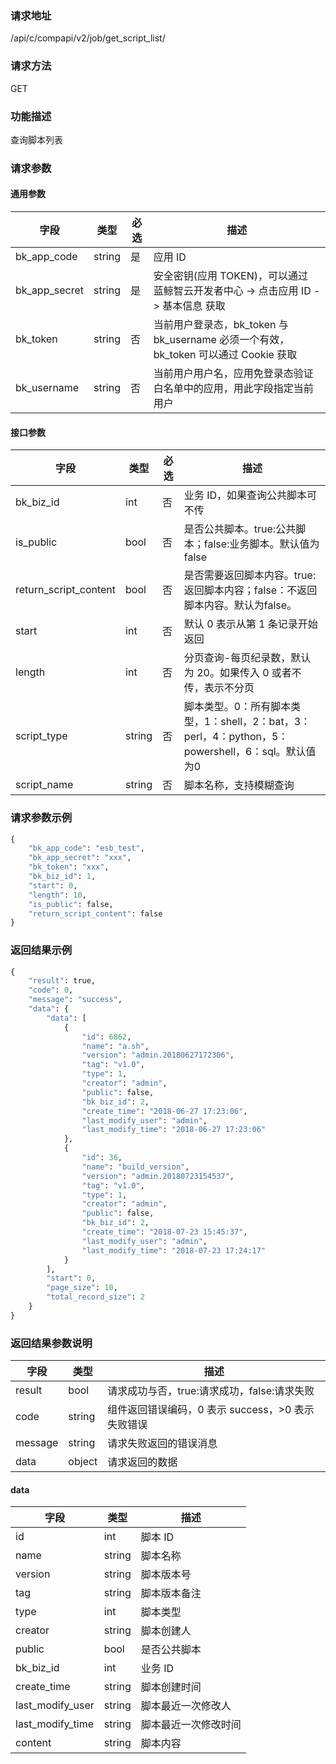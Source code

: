 
### 请求地址

/api/c/compapi/v2/job/get_script_list/



### 请求方法

GET


### 功能描述

查询脚本列表

### 请求参数


#### 通用参数

| 字段 | 类型 | 必选 | 描述 |
|-----------|------------|--------|------------|
| bk_app_code | string | 是 | 应用 ID |
| bk_app_secret| string | 是 | 安全密钥(应用 TOKEN)，可以通过 蓝鲸智云开发者中心 -&gt; 点击应用 ID -&gt; 基本信息 获取 |
| bk_token | string | 否 | 当前用户登录态，bk_token 与 bk_username 必须一个有效，bk_token 可以通过 Cookie 获取 |
| bk_username | string | 否 | 当前用户用户名，应用免登录态验证白名单中的应用，用此字段指定当前用户 |

#### 接口参数

| 字段 | 类型 | 必选 | 描述 |
|----------------------|------------|--------|------------|
| bk_biz_id | int | 否 | 业务 ID，如果查询公共脚本可不传 |
| is_public | bool | 否 | 是否公共脚本。true:公共脚本；false:业务脚本。默认值为false |
| return_script_content | bool | 否 | 是否需要返回脚本内容。true:返回脚本内容；false：不返回脚本内容。默认为false。 |
| start | int | 否 | 默认 0 表示从第 1 条记录开始返回 |
| length | int | 否 | 分页查询-每页纪录数，默认为 20。如果传入 0 或者不传，表示不分页 |
| script_type | string | 否 | 脚本类型。0：所有脚本类型，1：shell，2：bat，3：perl，4：python，5：powershell，6：sql。默认值为0 |
| script_name | string | 否 | 脚本名称，支持模糊查询 |

### 请求参数示例

```python
{
    "bk_app_code": "esb_test",
    "bk_app_secret": "xxx",
    "bk_token": "xxx",
    "bk_biz_id": 1,
    "start": 0,
    "length": 10,
    "is_public": false,
    "return_script_content": false
}
```

### 返回结果示例

```python
{
    "result": true,
    "code": 0,
    "message": "success",
    "data": {
        "data": [
            {
                "id": 6862,
                "name": "a.sh",
                "version": "admin.20180627172306",
                "tag": "v1.0",
                "type": 1,
                "creator": "admin",
                "public": false,
                "bk_biz_id": 2,
                "create_time": "2018-06-27 17:23:06",
                "last_modify_user": "admin",
                "last_modify_time": "2018-06-27 17:23:06"
            },
            {
                "id": 36,
                "name": "build_version",
                "version": "admin.20180723154537",
                "tag": "v1.0",
                "type": 1,
                "creator": "admin",
                "public": false,
                "bk_biz_id": 2,
                "create_time": "2018-07-23 15:45:37",
                "last_modify_user": "admin",
                "last_modify_time": "2018-07-23 17:24:17"
            }
        ],
        "start": 0,
        "page_size": 10,
        "total_record_size": 2
    }
}
```

### 返回结果参数说明

| 字段 | 类型 | 描述 |
|-----------|-----------|-----------|
| result | bool | 请求成功与否，true:请求成功，false:请求失败 |
| code | string | 组件返回错误编码，0 表示 success，>0 表示失败错误 |
| message | string | 请求失败返回的错误消息 |
| data | object | 请求返回的数据 |


#### data

| 字段 | 类型 | 描述 |
|-----------|-----------|-----------|
| id | int | 脚本 ID |
| name | string | 脚本名称 |
| version | string | 脚本版本号 |
| tag | string | 脚本版本备注 |
| type | int | 脚本类型 |
| creator | string | 脚本创建人 |
| public | bool | 是否公共脚本 |
| bk_biz_id | int | 业务 ID |
| create_time | string | 脚本创建时间 |
| last_modify_user| string | 脚本最近一次修改人 |
| last_modify_time| string | 脚本最近一次修改时间 |
| content | string | 脚本内容 |
